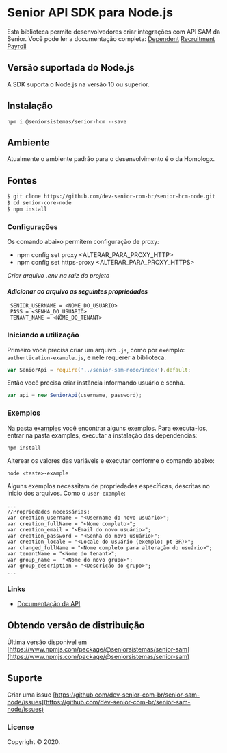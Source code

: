 # Senior API SDK para Node.js

Esta biblioteca permite desenvolvedores criar integrações com API SAM da Senior. 
Você pode ler a documentação completa:
 [Dependent](https://dev.senior.com.br/apis/hcm_dependent/)
 [Recruitment](https://dev.senior.com.br/apis/hcm_recruitment/)
 [Payroll](https://dev.senior.com.br/apis/hcm_payroll/)
 
## Versão suportada do Node.js

A SDK suporta o Node.js na versão 10 ou superior.
 
## Instalação
```
npm i @seniorsistemas/senior-hcm --save
```

## Ambiente
Atualmente o ambiente padrão para o desenvolvimento é o da Homologx.

## Fontes
```sh
$ git clone https://github.com/dev-senior-com-br/senior-hcm-node.git
$ cd senior-core-node
$ npm install
```

### Configurações
Os comando abaixo permitem configuração de proxy:
 - npm config set proxy <ALTERAR_PARA_PROXY_HTTP>
 - npm config set https-proxy <ALTERAR_PARA_PROXY_HTTPS>

_Criar arquivo *.env* na raíz do projeto_

#### _Adicionar ao arquivo as seguintes propriedades_ 
```text
 SENIOR_USERNAME = <NOME_DO_USUARIO>
 PASS = <SENHA_DO_USUARIO>
 TENANT_NAME = <NOME_DO_TENANT>
```

### Iniciando a utilização

Primeiro você precisa criar um arquivo `.js`, como por exemplo: `authentication-example.js`, e nele requerer a biblioteca.

```javascript
var SeniorApi = require('../senior-sam-node/index').default;
```

Então você precisa criar instância informando usuário e senha.

```javascript
var api = new SeniorApi(username, password);
```

### Exemplos
Na pasta [examples](https://github.com/dev-senior-com-br/senior-sam-node/tree/develop/examples) você encontrar alguns exemplos.
Para executa-los, entrar na pasta examples, executar a instalação das dependencias:
```
npm install
```

Alterear os valores das variáveis e executar conforme o comando abaixo:
```
node <teste>-example
``` 

Alguns exemplos necessitam de propriedades específicas, descritas no inicio dos arquivos. Como o `user-example`:
```
...
//Propriedades necessárias:
var creation_username = "<Username do novo usuário>";
var creation_fullName = "<Nome completo>";
var creation_email = "<Email do novo usuário>";
var creation_password = "<Senha do novo usuário>";
var creation_locale = "<Locale do usuário (exemplo: pt-BR)>";
var changed_fullName = "<Nome completo para alteração do usuário>";
var tenantName = "<Nome do tenant>";
var group_name =  "<Nome do novo grupo>";
var group_description = "<Descrição do grupo>";
...
```


### Links
* [Documentação da API](https://dev.senior.com.br/api/platform/)


## Obtendo versão de distribuição
Última versão disponível em [https://www.npmjs.com/package/@seniorsistemas/senior-sam](https://www.npmjs.com/package/@seniorsistemas/senior-sam)

## Suporte

Criar uma issue [https://github.com/dev-senior-com-br/senior-sam-node/issues](https://github.com/dev-senior-com-br/senior-sam-node/issues)

### License

Copyright © 2020.
